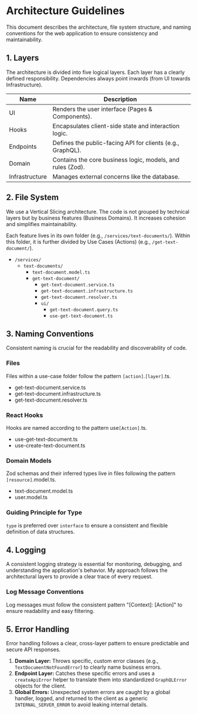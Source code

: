 # Architecture Guidelines

This document describes the architecture, file system structure,
and naming conventions for the web application to ensure consistency and maintainability.

## 1. Layers

The architecture is divided into five logical layers. Each layer has a clearly defined responsibility.
Dependencies always point inwards (from UI towards Infrastructure).

| Name           | Description                                                |
| -------------- | ---------------------------------------------------------- |
| UI             | Renders the user interface (Pages & Components).           |
| Hooks          | Encapsulates client-side state and interaction logic.      |
| Endpoints      | Defines the public-facing API for clients (e.g., GraphQL). |
| Domain         | Contains the core business logic, models, and rules (Zod). |
| Infrastructure | Manages external concerns like the database.               |

## 2. File System

We use a Vertical Slicing architecture. The code is not grouped by technical layers
but by business features (Business Domains). It increases cohesion and simplifies maintainability.

Each feature lives in its own folder (e.g., `/services/text-documents/`).
Within this folder, it is further divided by Use Cases (Actions) (e.g., `/get-text-document/`).

- `/services/`
  - `text-documents/`
    - `text-document.model.ts`
    - `get-text-document/`
      - `get-text-document.service.ts`
      - `get-text-document.infrastructure.ts`
      - `get-text-document.resolver.ts`
      - `ui/`
        - `get-text-document.query.ts`
        - `use-get-text-document.ts`

## 3. Naming Conventions

Consistent naming is crucial for the readability and discoverability of code.

### Files

Files within a use-case folder follow the pattern `[action]`.`[layer]`.ts.

- get-text-document.service.ts
- get-text-document.infrastructure.ts
- get-text-document.resolver.ts

### React Hooks

Hooks are named according to the pattern use`[Action]`.ts.
- use-get-text-document.ts
- use-create-text-document.ts

### Domain Models

Zod schemas and their inferred types live in files following the pattern `[resource]`.model.ts.
- text-document.model.ts
- user.model.ts

### Guiding Principle for Type

`type` is preferred over `interface` to ensure a consistent and flexible definition of data structures.

## 4. Logging

A consistent logging strategy is essential for monitoring, debugging, and understanding the application's behavior.
My approach follows the architectural layers to provide a clear trace of every request.

### Log Message Conventions

Log messages must follow the consistent pattern "[Context]: [Action]" to ensure readability and easy filtering.

## 5. Error Handling

Error handling follows a clear, cross-layer pattern to ensure predictable and secure API responses.

1. **Domain Layer:** Throws specific, custom error classes (e.g., `TextDocumentNotFoundError`) to clearly name business errors.
2. **Endpoint Layer:** Catches these specific errors and uses a `createApiError` helper to translate them into standardized `GraphQLError` objects for the client.
3. **Global Errors:** Unexpected system errors are caught by a global handler, logged, and returned to the client as a generic `INTERNAL_SERVER_ERROR` to avoid leaking internal details.